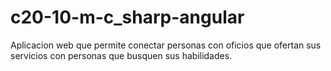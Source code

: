 # c20-10-m-c_sharp-angular
Aplicacion web que permite conectar personas con oficios que ofertan sus servicios con personas que busquen sus habilidades.
